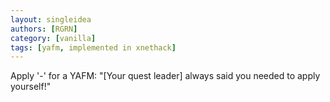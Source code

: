 ```yaml
---
layout: singleidea
authors: [RGRN]
category: [vanilla]
tags: [yafm, implemented in xnethack]
---
```

Apply '-' for a YAFM: "[Your quest leader] always said you needed to apply yourself!"
